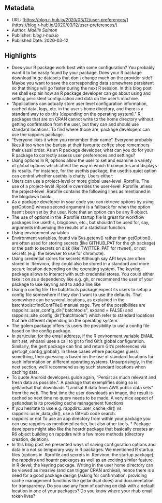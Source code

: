 ## Metadata

* URL: [https://blog.r-hub.io/2020/03/12/user-preferences/](https://blog.r-hub.io/2020/03/12/user-preferences/)
* Author: *Maëlle Salmon*
* Publisher: *blog.r-hub.io*
* Published Date: 2020-03-12

## Highlights

* Does your R package work best with some configuration? You probably want it to be easily found by your package. Does your R package download huge datasets that don’t change much on the provider side? Maybe you want to save the corresponding data somewhere persistent so that things will go faster during the next R session. In this blog post we shall explain how an R package developer can go about using and setting persistent configuration and data on the user’s machine.
* “Applications can actually store user level configuration information, cached data, logs, etc. in the user’s home directory, and there is a standard way to do this \[depending on the operating system\]." R packages that are on CRAN cannot write to the home directory without getting confirmation from the user, but they can and should use standard locations. To find where those are, package developers can use the rappdirs package.
* “Everyone likes it when you remember their name”. Everyone probably likes it too when the barista at their favourite coffee shop remembers their usual order. As an R package developer, what can you do for your R package to correctly assess user preferences and settings?
* Using options In R, options allow the user to set and examine a variety of global options which affect the way in which R computes and displays its results. For instance, for the usethis package, the usethis.quiet option can control whether usethis is chatty. Users either:
* Users can use a project-level or more global user-level .Rprofile. The use of a project-level .Rprofile overrides the user-level .Rprofile unless the project-level .Rprofile contains the following lines as mentioned in the blogdown book:
* As a package developer in your code you can retrieve options by using getOption() whose second argument is a fallback for when the option hasn’t been set by the user. Note that an option can be any R object.
* The use of options in the .Rprofile startup file is great for workflow packages like usethis, blogdown, etc., but shouldn’t be used for, say, arguments influencing the results of a statistical function.
* Using environment variables
* Environment variables, found via Sys.getenv() rather than getOption(), are often used for storing secrets (like GITHUB_PAT for the gh package) or the path to secrets on disk (like TWITTER_PAT for rtweet), or not secrets (e.g. the browser to use for chromote).
* Using credential stores for secrets Although say API keys are often stored in .Renviron, they could also be stored in a standard and more secure location depending on the operating system. The keyring package allows to interact with such credential stores. You could either take it on as a dependency like e.g. gh, or recommend the user of your package to use keyring and to add a line like
* Using a config file The batchtools package expect its users to setup a config file somewhere if they don’t want to use the defaults. That somewhere can be several locations, as explained in the batchtools::findConfFile() manual page. Two of the possibilities are rappdirs::user_config_dir("batchtools", expand = FALSE) and rappdirs::site_config_dir("batchtools") which refer to standard locations that are different depending on the operating system.
* The golem package offers its users the possibility to use a config file based on the config package.
* In particular, for the email address, if the R environment variable EMAIL isn’t set, whoami uses a call to git to find Git’s global configuration. Similarly, the gert package can find and return Git’s preferences via gert::git_config_global(). In these cases where packages guess something, their guessing is based on the use of standard locations for such information on different operating systems. Unsurprisingly, in the next section, we’ll recommend using such standard locations when caching data.
* To quote Android developers guide again, “Persist as much relevant and fresh data as possible.". A package that exemplifies doing so is getlandsat that downloads “Landsat 8 data from AWS public data sets” from the web. The first time the user downloads an image, the result is cached so next time no query needs to be made. A very nice aspect of getlandsat is its providing cache management functions
* If you hesitate to use e.g. rappdirs::user_cache_dir() vs rappdirs::user_data_dir(), use a GitHub code search.
* rappdirs or not To use an app directory from within your package you can use rappdirs as mentioned earlier, but also other tools. * Package developers might also like the hoardr package that basically creates an R6 object building on rappdirs with a few more methods (directory creation, deletion).
* In this blog post we presented ways of saving configuration options and data in a not so temporary way in R packages. We mentioned R startup files (options in .Rprofile and secrets in .Renviron, the startup package); the rappdirs and hoardr packages as well as an exciting similar feature in R devel; the keyring package. Writing in the user home directory can be viewed as invasive (and can trigger CRAN archival), hence there is a need for a good package design (asking for confirmation; providing cache management functions like getlandsat does) and documentation for transparency. Do you use any form of caching on disk with a default location in one of your packages? Do you know where your rhub email token lives?

